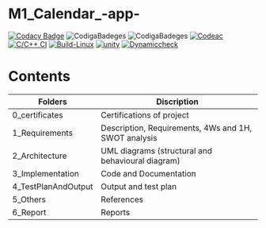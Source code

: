 # M1_Calendar_-app-
[![Codacy Badge](https://app.codacy.com/project/badge/Grade/9e61427b7806464688b5e243a3c8c142)](https://www.codacy.com/gh/sameerganvir/M1_Calendar_-app-/dashboard?utm_source=github.com&amp;utm_medium=referral&amp;utm_content=sameerganvir/M1_Calendar_-app-&amp;utm_campaign=Badge_Grade)
![CodigaBadeges](https://api.codiga.io/project/31275/score/svg)
![CodigaBadeges](https://api.codiga.io/project/31275/status/svg)
[![Codeac](https://static.codeac.io/badges/2-456339137.svg "Codeac")](https://app.codeac.io/github/sameerganvir/M1_Calendar_-app)
[![C/C++ CI](https://github.com/sameerganvir/M1_Calendar_-app/actions/workflows/c-cpp.yml/badge.svg)](https://github.com/sameerganvir/M1_Calendar_-app/actions/workflows/c-cpp.yml)
[![Build-Linux](https://github.com/sameerganvir/M1_Calendar_-app/actions/workflows/Build-Linux.yml/badge.svg)](https://github.com/sameerganvir/M1_Calendar_-app/actions/workflows/Build-Linux.yml)
[![unity](https://github.com/sameerganvir/M1_Calendar_-app/actions/workflows/unity.yml/badge.svg)](https://github.com/sameerganvir/M1_Calendar_-app/actions/workflows/unity.yml)
[![Dynamiccheck](https://github.com/sameerganvir/M1_Calendar_-app/actions/workflows/Dynamic-check.yml/badge.svg)](https://github.com/sameerganvir/M1_Calendar_-app/actions/workflows/Dynamic-check.yml)



# Contents
| Folders | Discription |
| ------- | ----------- |
| 0_certificates | Certifications of project |
| 1_Requirements | Description, Requirements, 4Ws and 1H, SWOT analysis |
| 2_Architecture | UML diagrams (structural and behavioural diagram) |
| 3_Implementation | Code and Documentation |
| 4_TestPlanAndOutput | Output and test plan |
| 5_Others | References |
| 6_Report | Reports |
